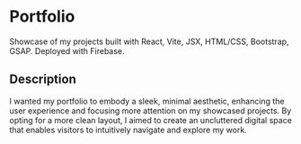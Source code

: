 # Portfolio
Showcase of my projects built with React, Vite, JSX, HTML/CSS, Bootstrap, GSAP. Deployed with Firebase.

## Description
I wanted my portfolio to embody a sleek, minimal aesthetic, enhancing the user experience and focusing more attention on my showcased projects. By opting for a more clean layout, I aimed to create an uncluttered digital space that enables visitors to intuitively navigate and explore my work.
